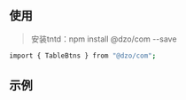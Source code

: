 ## 使用
> 安装tntd：npm install @dzo/com --save

```bash
import { TableBtns } from "@dzo/com";
```

## 示例
